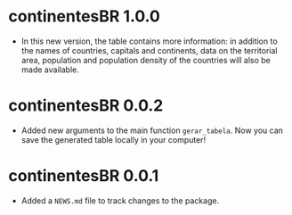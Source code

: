 # continentesBR 1.0.0

* In this new version, the table contains more information: in addition to the 
names of countries, capitals and continents, data on the territorial area,
population and population density of the countries will also be made available. 

# continentesBR 0.0.2

* Added new arguments to the main function `gerar_tabela`. Now you can save the generated table locally in your computer!

# continentesBR 0.0.1

* Added a `NEWS.md` file to track changes to the package.



